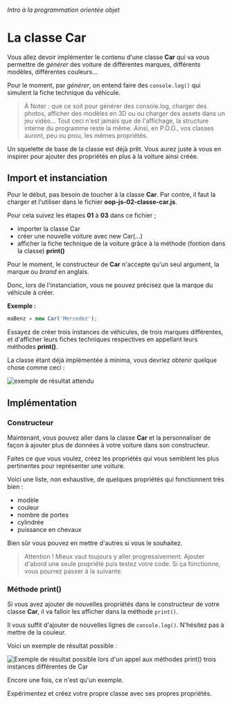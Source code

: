 ###### Intro à la programmation orientée objet

# La classe Car

Vous allez devoir implémenter le contenu d'une classe **Car** qui va vous permettre de *générer* des voiture de différentes marques, différents modèles, différentes couleurs...

Pour le moment, par *générer*, on entend faire des ```console.log()``` qui simulent la fiche technique du véhicule. 

> À Noter : que ce soit pour générer des console.log, charger des photos, afficher des modèles en 3D ou ou charger des assets dans un jeu vidéo... Tout ceci n'est jamais que de l'affichage, la structure interne du programme reste la même.
Ainsi, en P.O.O., vos classes auront, peu ou prou, les mêmes propriétés.

Un squelette de base de la classe est déjà prêt. Vous aurez juste à vous en inspirer pour ajouter des propriétés en plus à la voiture ainsi créée.

## Import et instanciation

Pour le début, pas besoin de toucher à la classe **Car**. Par contre, il faut la charger et l'utiliser dans le fichier **oop-js-02-classe-car.js**.

Pour cela suivez les étapes **01** à **03** dans ce fichier ;
- importer la classe Car
- créer une nouvelle voiture avec new Car(...)
- afficher la fiche technique de la voiture grâce à la méthode (fontion dans la classe) **print()**

Pour le moment, le constructeur de **Car** n'accepte qu'un seul argument, la marque ou *brand* en anglais.

Donc, lors de l'instanciation, vous ne pouvez précisez que la marque du véhicule à créer.

**Exemple :**

```javascript
maBenz = new Car('Mercedez');
```

Essayez de créer trois instances de véhicules, de trois marques différentes, et d'afficher leurs fiches techniques respectives en appellant leurs méthodes **print()**.

La classe étant déjà implémentée à minima, vous devriez obtenir quelque chose comme ceci :

![exemple de résultat attendu](./images/oop-js-car-etape01.png)

## Implémentation

### Constructeur

Maintenant, vous pouvez aller dans la classe **Car** et la personnaliser de façon à ajouter plus de données à votre voiture dans son constructeur. 

Faites ce que vous voulez, créez les propriétés qui vous semblent les plus pertinentes pour représenter une voiture.

Voici une liste, non exhaustive, de quelques propriétés qui fonctionnent très bien :
- modèle
- couleur
- nombre de portes
- cylindrée
- puissance en chevaux

Bien sûr vous pouvez en mettre d'autres si vous le souhaitez.

> Attention ! Mieux vaut toujours y aller progressivement. Ajouter d'abord une seule propriété puis testez votre code. Si ça fonctionne, vous pourrez passer à la suivante.

### Méthode print()

Si vous avez ajouter de nouvelles propriétés dans le constructeur de votre classe **Car**, il va falloir les afficher dans la méthode ```print()```.

Il vous suffit d'ajouter de nouvelles lignes de ```console.log()```. N'hésitez pas à mettre de la couleur.

Voici un exemple de résultat possible :

![Exemple de résultat possible lors d'un appel aux méthodes print() trois instances différentes de Car](./images/oop-js-car-etape02.png)

Encore une fois, ce n'est qu'un exemple.

Expérimentez et créez votre propre classe avec ses propres propriétés.




